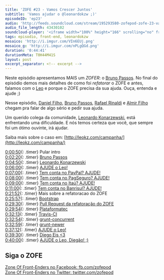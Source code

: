 ```yaml
---
title: 'ZOFE #23 - Vamos Crescer Juntos'
subtitle: 'Vamos ajudar o @leonardokzw ;)'
episodeID: 'ep23'
audio: 'http://feeds.soundcloud.com/stream/195293580-zofepod-zofe-23-vamos-crescer-juntos'
audio_file_length: 43430102
soundcloud-player: '<iframe width="100%" height="166" scrolling="no" frameborder="no" src="https://w.soundcloud.com/player/?url=https%3A//api.soundcloud.com/tracks/195293580&amp;color=ff5500&amp;auto_play=false&amp;hide_related=false&amp;show_comments=true&amp;show_user=true&amp;show_reposts=false"></iframe>'
tags: episodio, front-end, leonardokzw
mosaico: 'http://i.imgur.com/VIn6EUj.png'
mosaico_g: 'http://i.imgur.com/nPLgQGd.png'
duration: '0:44:41'
durationMeta: T0H44M41S
layout: post
excerpt_separator: <!-- excerpt -->
---
```



Neste episódio apresentamos MAIS um *ZOFER*: o [Bruno Passos](https://twitter.com/brunopassos). No final do episódio demos mais detalhes de como foi *refatorar* o ZOFE e antes, falamos com o [Leo](http://leokz.com/campanha/) e porque o ZOFE precisa da sua ajuda. Ouça, entenda e ajude ;)
<!-- excerpt -->

Nesse episódio, [Daniel Filho](https://twitter.com/danielfilho), [Bruno Passos](https://twitter.com/brunopassos), [Rafael Rinaldi](https://twitter.com/rafaelrinaldi) e [Almir Filho](https://twitter.com/almirfilho) chegam pra falar de algo sério e pedir sua ajuda.

Um querido colega da comunidade, [Leonardo Konarzewski](https://twitter.com/leonardokzw), está enfrentando uma dificuldade. E nós temos certeza que você, que sempre foi um ótimo ouvinte, irá ajudar.

Saiba mais sobre o caso em: [http://leokz.com/campanha/](http://leokz.com/campanha/)

[0:00:50](#t=0:00:50){: .timer} Pular intro<br>
[0:02:20](#t=0:02:20){: .timer} [Bruno Passos](https://twitter.com/brunopassos)<br>
[0:04:50](#t=0:04:50){: .timer} [Leonardo Konarzewski](http://leokz.com/)<br>
[0:06:00](#t=0:06:00){: .timer} [AJUDE o Leo!](http://leokz.com/campanha/)<br>
[0:07:00](#t=0:07:00){: .timer} [Tem conta no PayPal? AJUDE!](http://leokz.com/campanha/)<br>
[0:08:00](#t=0:08:00){: .timer} [Tem conta no PagSeguro? AJUDE!](http://leokz.com/campanha/)<br>
[0:09:00](#t=0:09:00){: .timer} [Tem conta no Itaú? AJUDE!](http://leokz.com/campanha/)<br>
[0:11:00](#t=0:11:00){: .timer} [Tem conta no Banrisul? AJUDE!](http://leokz.com/campanha/)<br>
[0:21:52](#t=0:21:52){: .timer} Mais sobre a refatoracao do ZOFE<br>
[0:25:57](#t=0:25:57){: .timer} [Bootstrap](http://getbootstrap.com/)<br>
[0:29:30](#t=0:29:30){: .timer} [Pull Request da refatoração do ZOFE](https://github.com/zofepod/zofe/pull/66)<br>
[0:29:54](#t=0:29:54){: .timer} [Plataformatec](http://plataformatec.com.br)<br>
[0:32:13](#t=0:32:13){: .timer} [Travis-CI](http://travis-ci.org/)<br>
[0:32:54](#t=0:32:54){: .timer} [grunt-concurrent](https://www.npmjs.com/package/grunt-concurrent)<br>
[0:32:59](#t=0:32:59){: .timer} [grunt-newer](https://www.npmjs.com/package/grunt-newer)<br>
[0:37:12](#t=0:37:12){: .timer} [AJUDE o Leo!](http://leokz.com/campanha/)<br>
[0:39:30](#t=0:39:30){: .timer} [Diego Eis <3](http://zofe.com.br/posts/zofe-19-seja-voce-mesmo-bundao/)<br>
[0:40:00](#t=0:40:00){: .timer} [AJUDE o Leo, Diegão! ;)](http://leokz.com/campanha/)<br>

## Siga o ZOFE

[Zone Of Front-Enders no Facebook: fb.com/zofepod](http://fb.com/zofepod/ "ZOFE no Facebook: fb.com/zofepod")<br>
[Zone Of Front-Enders no Twitter: twitter.com/zofepod](http://twitter.com/zofepod/ "ZOFE no Twitter")<br>
